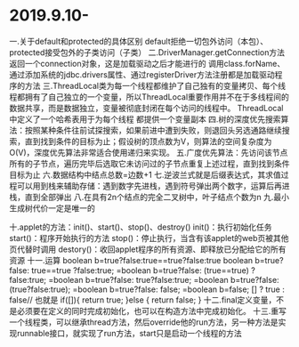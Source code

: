 # 2019.9.10-

一.关于default和protected的具体区别
   default拒绝一切包外访问（本包）、protected接受包外的子类访问（子类）
二.DriverManager.getConnection方法返回一个connection对象，这是加载驱动之后才能进行的
   调用class.forName、通过添加系统的jdbc.drivers属性、通过registerDriver方法注册都是加载驱动程序的方法
三.ThreadLocal类为每一个线程都维护了自己独有的变量拷贝、每个线程都拥有了自己独立的一个变量，所以ThreadLocal重要作用并不在于多线程间的数据共享，而是数据独立，变量被彻底封闭在每个访问的线程中。
   ThreadLocal中定义了一个哈希表用于为每个线程 都提供一个变量副本
四.树的深度优先搜索算法：按照某种条件往前试探搜索，如果前进中遭到失败，则退回头另选通路继续搜索，直到找到条件的目标为止；假设树的顶点数为V，则算法的空间复杂度为O(V)，深度优先算法非常适合使用递归来实现。
五.广度优先算法：先访问该节点所有的子节点，遍历完毕后选取它未访问过的子节点重复上述过程，直到找到条件目标为止
六.数据结构中结点总数=边数+1
七.逆波兰式就是后缀表达式，其求值过程可以用到栈来辅助存储：遇到数字先进栈，遇到符号弹出两个数字，运算后再进栈，直到全部弹出
八.在具有2n个结点的完全二叉树中，叶子结点个数为n
九.最小生成树代价一定是唯一的

十.applet的方法：init()、start()、stop()、destroy()
               init()：执行初始化任务
               start()：程序开始执行的方法
               stop()：停止执行，当含有该applet的web页被其他页代替时调用
               destory()：收回applet程序的所有资源、即释放已分配给它的所有资源
十一.运算
     boolean b=true?false:true==true?false:true
       boolean b=true?false: true==true ?false:true;
      =boolean b=true?false: (true==true) ?false:true;
      =boolean b=true?false:  true?false:true;
      =boolean b=true?false:  (true?false:true);
      =boolean b=true?false: false;
      =boolean b=false;
      [] ? true : false// 也就是
      if([]){
      return true;
    }else {
      return false;
    }
十二.final定义变量，不是必须要在定义的同时完成初始化，也可以在构造方法中完成初始化。
十三.重写一个线程类，可以继承thread方法，然后override他的run方法，另一种方法是实现runnable接口，就实现了run方法，start只是启动一个线程的方法
